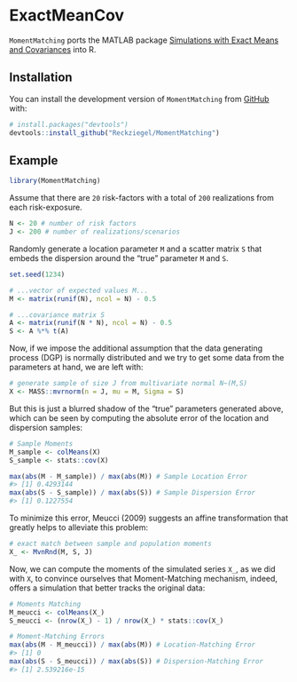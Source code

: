 
<!-- README.md is generated from README.Rmd. Please edit that file -->

# ExactMeanCov

<!-- badges: start -->

<!-- badges: end -->

`MomentMatching` ports the MATLAB package [Simulations with Exact Means
and
Covariances](https://la.mathworks.com/matlabcentral/fileexchange/24416-simulations-with-exact-means-and-covariances?s_tid=prof_contriblnk)
into R.

## Installation

You can install the development version of `MomentMatching` from
[GitHub](https://github.com/) with:

``` r
# install.packages("devtools")
devtools::install_github("Reckziegel/MomentMatching")
```

## Example

``` r
library(MomentMatching)
```

Assume that there are `20` risk-factors with a total of `200`
realizations from each risk-exposure.

``` r
N <- 20 # number of risk factors
J <- 200 # number of realizations/scenarios
```

Randomly generate a location parameter `M` and a scatter matrix `S` that
embeds the dispersion around the “true” parameter `M` and `S`.

``` r
set.seed(1234)

# ...vector of expected values M...
M <- matrix(runif(N), ncol = N) - 0.5

# ...covariance matrix S
A <- matrix(runif(N * N), ncol = N) - 0.5
S <- A %*% t(A)
```

Now, if we impose the additional assumption that the data generating
process (DGP) is normally distributed and we try to get some data from
the parameters at hand, we are left with:

``` r
# generate sample of size J from multivariate normal N~(M,S)
X <- MASS::mvrnorm(n = J, mu = M, Sigma = S) 
```

But this is just a blurred shadow of the “true” parameters generated
above, which can be seen by computing the absolute error of the location
and dispersion samples:

``` r
# Sample Moments
M_sample <- colMeans(X)
S_sample <- stats::cov(X)

max(abs(M - M_sample)) / max(abs(M)) # Sample Location Error
#> [1] 0.4293144
max(abs(S - S_sample)) / max(abs(S)) # Sample Dispersion Error
#> [1] 0.1227554
```

To minimize this error, Meucci (2009) suggests an affine transformation
that greatly helps to alleviate this problem:

``` r
# exact match between sample and population moments
X_ <- MvnRnd(M, S, J) 
```

Now, we can compute the moments of the simulated series `X_`, as we did
with `X`, to convince ourselves that Moment-Matching mechanism, indeed,
offers a simulation that better tracks the original data:

``` r
# Moments Matching
M_meucci <- colMeans(X_)
S_meucci <- (nrow(X_) - 1) / nrow(X_) * stats::cov(X_)

# Moment-Matching Errors
max(abs(M - M_meucci)) / max(abs(M)) # Location-Matching Error
#> [1] 0
max(abs(S - S_meucci)) / max(abs(S)) # Dispersion-Matching Error
#> [1] 2.539216e-15
```
